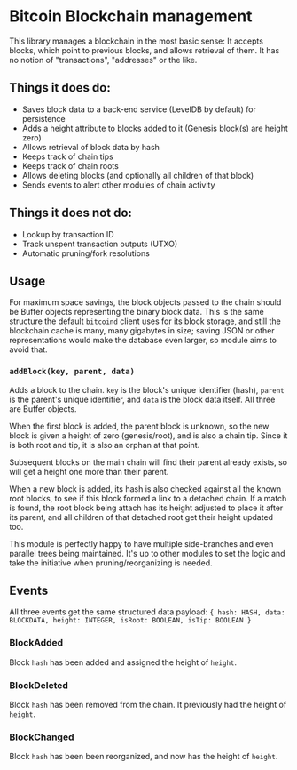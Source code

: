 # Bitcoin Blockchain  management
This library manages a blockchain in the most basic sense: It accepts blocks, which point to previous blocks, and allows retrieval of them. It has no notion of "transactions", "addresses" or the like.

## Things it does do:
* Saves block data to a back-end service (LevelDB by default) for persistence
* Adds a height attribute to blocks added to it (Genesis block(s) are height zero)
* Allows retrieval of block data by hash
* Keeps track of chain tips
* Keeps track of chain roots
* Allows deleting blocks (and optionally all children of that block)
* Sends events to alert other modules of chain activity

## Things it does not do:
* Lookup by transaction ID
* Track unspent transaction outputs (UTXO)
* Automatic pruning/fork resolutions

## Usage
For maximum space savings, the block objects passed to the chain should be Buffer objects representing the binary block data. This is the same structure the default `bitcoind` client uses for its block storage, and still the blockchain cache is many, many gigabytes in size; saving JSON or other representations would make the database even larger, so module aims to avoid that.

### `addBlock(key, parent, data)`
Adds a block to the chain. `key` is the block's unique identifier (hash), `parent` is the parent's unique identifier, and `data` is the block data itself. All three are Buffer objects.

When the first block is added, the parent block is unknown, so the new block is given a height of zero (genesis/root), and is also a chain tip. Since it is both root and tip, it is also an orphan at that point.

Subsequent blocks on the main chain will find their parent already exists, so will get a height one more than their parent.

When a new block is added, its hash is also checked against all the known root blocks, to see if this block formed a link to a detached chain. If a match is found, the root block being attach has its height adjusted to place it after its parent, and all children of that detached root get their height updated too.

This module is perfectly happy to have multiple side-branches and even parallel trees being maintained. It's up to other modules to set the logic and take the initiative when pruning/reorganizing is needed.

## Events
All three events get the same structured data payload: `{ hash: HASH, data: BLOCKDATA, height: INTEGER, isRoot: BOOLEAN, isTip: BOOLEAN }`

### BlockAdded
Block `hash` has been added and assigned the height of `height`.

### BlockDeleted
Block `hash` has been removed from the chain. It previously had the height of `height`.

### BlockChanged
Block `hash` has been been reorganized, and now has the height of `height`.
